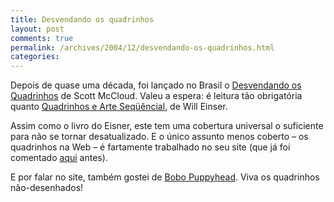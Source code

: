 ```yaml
---
title: Desvendando os quadrinhos
layout: post
comments: true
permalink: /archives/2004/12/desvendando-os-quadrinhos.html
categories:
---
```

Depois de quase uma década, foi lançado no Brasil o <a href="http://www.submarino.com.br/books_productdetails.asp?Query=ProductPage&#038;ProdTypeId=1&#038;ProdId=21471&#038;ST=SE" >Desvendando os Quadrinhos</a> de Scott McCloud. Valeu a espera: é leitura tão obrigatória quanto <a href="http://www.submarino.com.br/books\_productdetails.asp?Query=ProductPage&#038;ProdTypeId=1&#038;ProdId=54251&#038;franq=102414" taregt=\_blank>Quadrinhos e Arte Seqüêncial</a>, de Will Einser.

Assim como o livro do Eisner, este tem uma cobertura universal o suficiente para não se tornar desatualizado. E o único assunto menos coberto &#8211; os quadrinhos na Web &#8211; é fartamente trabalhado no seu site (que já foi comentado <a href="//chester.me/200402.html#post_20040201">aqui</a> antes).

E por falar no site, também gostei de <a href="http://www.bobopuppyhead.blogspot.com/">Bobo Puppyhead</a>. Viva os quadrinhos não-desenhados!
